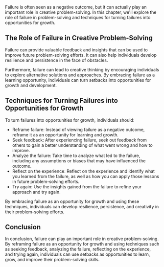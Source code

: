 
Failure is often seen as a negative outcome, but it can actually play an important role in creative problem-solving. In this chapter, we'll explore the role of failure in problem-solving and techniques for turning failures into opportunities for growth.

The Role of Failure in Creative Problem-Solving
-----------------------------------------------

Failure can provide valuable feedback and insights that can be used to improve future problem-solving efforts. It can also help individuals develop resilience and persistence in the face of obstacles.

Furthermore, failure can lead to creative thinking by encouraging individuals to explore alternative solutions and approaches. By embracing failure as a learning opportunity, individuals can turn setbacks into opportunities for growth and development.

Techniques for Turning Failures into Opportunities for Growth
-------------------------------------------------------------

To turn failures into opportunities for growth, individuals should:

* Reframe failure: Instead of viewing failure as a negative outcome, reframe it as an opportunity for learning and growth.
* Seek feedback: After experiencing failure, seek out feedback from others to gain a better understanding of what went wrong and how to improve.
* Analyze the failure: Take time to analyze what led to the failure, including any assumptions or biases that may have influenced the outcome.
* Reflect on the experience: Reflect on the experience and identify what you learned from the failure, as well as how you can apply those lessons in future problem-solving efforts.
* Try again: Use the insights gained from the failure to refine your approach and try again.

By embracing failure as an opportunity for growth and using these techniques, individuals can develop resilience, persistence, and creativity in their problem-solving efforts.

Conclusion
----------

In conclusion, failure can play an important role in creative problem-solving. By reframing failure as an opportunity for growth and using techniques such as seeking feedback, analyzing the failure, reflecting on the experience, and trying again, individuals can use setbacks as opportunities to learn, grow, and improve their problem-solving skills.
